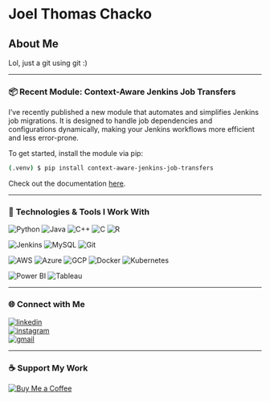 # Joel Thomas Chacko

## About Me

Lol, just a git using git :)

----

### 📦 **Recent Module: Context-Aware Jenkins Job Transfers**

I’ve recently published a new module that automates and simplifies Jenkins job migrations. It is designed to handle job dependencies and configurations dynamically, making your Jenkins workflows more efficient and less error-prone.

To get started, install the module via pip:

```bash
(.venv) $ pip install context-aware-jenkins-job-transfers
```

Check out the documentation [here](https://context-aware-jenkins-transfers-documentation.readthedocs.io/en/latest/index.html#).

----

### 🔧 **Technologies & Tools I Work With**

![Python](https://img.shields.io/badge/-Python-3776AB?logo=python&logoColor=white&style=for-the-badge) ![Java](https://img.shields.io/badge/-Java-007396?logo=java&logoColor=white&style=for-the-badge) ![C++](https://img.shields.io/badge/-C++-00599C?logo=cplusplus&logoColor=white&style=for-the-badge) ![C](https://img.shields.io/badge/-C-A8B9CC?logo=c&logoColor=white&style=for-the-badge) ![R](https://img.shields.io/badge/-R-276DC3?logo=r&logoColor=white&style=for-the-badge)

![Jenkins](https://img.shields.io/badge/-Jenkins-D24939?logo=jenkins&logoColor=white&style=for-the-badge) ![MySQL](https://img.shields.io/badge/-MySQL-4479A1?logo=mysql&logoColor=white&style=for-the-badge) ![Git](https://img.shields.io/badge/-Git-F05032?logo=git&logoColor=white&style=for-the-badge)

![AWS](https://img.shields.io/badge/-AWS-232F3E?logo=amazon-aws&logoColor=white&style=for-the-badge) ![Azure](https://img.shields.io/badge/-Azure-0078D4?logo=microsoft-azure&logoColor=white&style=for-the-badge) ![GCP](https://img.shields.io/badge/-GCP-4285F4?logo=google-cloud&logoColor=white&style=for-the-badge) ![Docker](https://img.shields.io/badge/-Docker-2496ED?logo=docker&logoColor=white&style=for-the-badge) ![Kubernetes](https://img.shields.io/badge/-Kubernetes-326CE5?logo=kubernetes&logoColor=white&style=for-the-badge)

![Power BI](https://img.shields.io/badge/-Power%20BI-F2C811?logo=power-bi&logoColor=white&style=for-the-badge) ![Tableau](https://img.shields.io/badge/-Tableau-E97627?logo=tableau&logoColor=white&style=for-the-badge)



---

### 🌐 **Connect with Me**
  
[![linkedin](https://img.shields.io/badge/linkedin-0A66C2?style=for-the-badge&logo=linkedin&logoColor=white)](https://www.linkedin.com/in/joelkariyalil)  
[![instagram](https://img.shields.io/badge/instagram-E4405F?style=for-the-badge&logo=instagram&logoColor=white)](https://www.instagram.com/joelkariyalil)  
[![gmail](https://img.shields.io/badge/gmail-D14836?style=for-the-badge&logo=gmail&logoColor=white)](mailto:joelkariyalil@gmail.com)

---

### ☕ **Support My Work**

[![Buy Me a Coffee](https://img.shields.io/badge/Buy_Me_A_Coffee-F7DF1E?logo=buy-me-a-coffee&logoColor=black&style=for-the-badge)](https://buymeacoffee.com/joelkariyalil)


